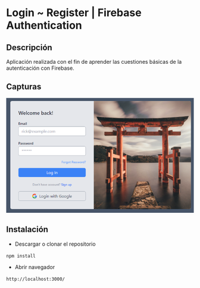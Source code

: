 <h1 aling="center">Login ~ Register | Firebase Authentication</h1>

## Descripción

<p> Aplicación realizada con el fin de aprender las cuestiones básicas de la autenticación con Firebase.</p>

## Capturas

<img src="public/Login.png">

## Instalación

- Descargar o clonar el repositorio

`npm install`

- Abrir navegador

`http://localhost:3000/`
